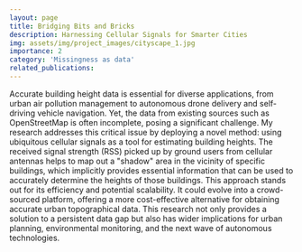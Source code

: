 ```yaml
---
layout: page
title: Bridging Bits and Bricks
description: Harnessing Cellular Signals for Smarter Cities
img: assets/img/project_images/cityscape_1.jpg
importance: 2
category: 'Missingness as data'
related_publications:
---
```


Accurate building height data is essential for diverse applications, from urban air pollution management to autonomous drone delivery and self-driving vehicle navigation. Yet, the data from existing sources such as OpenStreetMap is often incomplete, posing a significant challenge. My research addresses this critical issue by deploying a novel method: using ubiquitous cellular signals as a tool for estimating building heights. The received signal strength (RSS) picked up by ground users from cellular antennas helps to map out a "shadow" area in the vicinity of specific buildings, which implicitly provides essential information that can be used to accurately determine the heights of those buildings. This approach stands out for its efficiency and potential scalability. It could evolve into a crowd-sourced platform, offering a more cost-effective alternative for obtaining accurate urban topographical data. This research not only provides a solution to a persistent data gap but also has wider implications for urban planning, environmental monitoring, and the next wave of autonomous technologies.